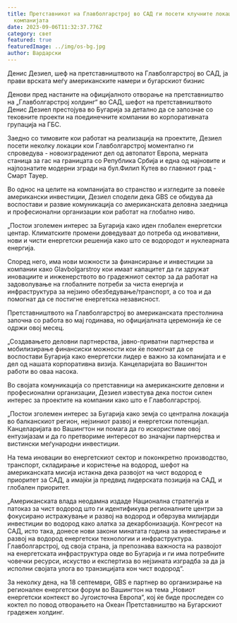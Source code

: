 ```yaml
---
title: Претставникот на Главболгарстрој во САД ги посети клучните локации на
  компанијата
date: 2023-09-06T11:32:37.776Z
category: свет
featured: true
featuredImage: ../img/os-bg.jpg
author: Вардарски
---
```

Денис Дезиел, шеф на претставништвото на Главболгарстрој во САД, ја прави врската меѓу американските намери и бугарскиот бизнис

Денови пред настаните на официјалното отворање на претставништво на „Главболгарстрој холдинг“ во САД, шефот на претставништвото Денис Дезиел престојува во Бугарија за детално да се запознае со тековните проекти на поединечните компании во корпоративната групација на ГБС.

Заедно со тимовите кои работат на реализација на проектите, Дезиел посети неколку локации кои Главболгарстрој моментално ги спроведува - новоизградениот дел од автопатот Европа, мерната станица за гас на границата со Република Србија и една од најновите и најпознатите модерни згради на бул.Филип Кутев во главниот град - Смарт Тауер.



Во однос на целите на компанијата во странство и изгледите за повеќе американски инвестиции, Дезиел сподели дека GBS се обидува да воспостави и развие комуникација со американската деловна заедница и професионални организации кои работат на глобално ниво.

„Постои зголемен интерес за Бугарија како иден глобален енергетски центар. Климатските промени доведуваат до потреба од иновативни, нови и чисти енергетски решенија како што се водородот и нуклеарната енергија.

Според него, има нови можности за финансирање и инвестиции за компании како Glavbolgarstroy кои имаат капацитет да ги здружат иновациите и инженерството во градежниот сектор за да работат на задоволување на глобалните потреби за чиста енергија и инфраструктура за нејзино обезбедување/транспорт, а со тоа и да помогнат да се постигне енергетска независност.

Претставништвото на Главболгарстрој во американската престолнина започна со работа во мај годинава, но официјалната церемонија ќе се одржи овој месец.

„Создавањето деловни партнерства, јавно-приватни партнерства и мобилизирање финансиски можности кои ќе помогнат да се воспостави Бугарија како енергетски лидер е важно за компанијата и е дел од нашата корпоративна визија. Канцеларијата во Вашингтон работи во оваа насока.

Во својата комуникација со претставници на американските деловни и професионални организации, Дезиел известува дека постои силен интерес за проектите на компании како што е Главболгарстрој.

„Постои зголемен интерес за Бугарија како земја со централна локација во балканскиот регион, нејзиниот развој и енергетски потенцијал. Канцеларијата во Вашингтон ни помага да го искористиме овој ентузијазам и да го претвориме интересот во значајни партнерства и вистински меѓународни инвестиции.

На тема иновации во енергетскиот сектор и поконкретно производство, транспорт, складирање и користење на водород, шефот на американската мисија истакна дека развојот на чист водород е приоритет за САД, а имајќи ја предвид лидерската позиција на САД, и глобален приоритет.

„Американската влада неодамна издаде Национална стратегија и патоказ за чист водород што ги идентификува регионалните центри за фокусирано истражување и развој на водород и обврзува милијарди инвестиции во водород како алатка за декарбонизација. Конгресот на САД, исто така, донесе нови закони минатата година за инвестирање и развој на водород енергетски технологии и инфраструктура. Главболгарстрој, од своја страна, ја препознава важноста на развојот на енергетската инфраструктура овде во Бугарија и ги има потребните човечки ресурси, искуство и експертиза во нејзината изградба за да ја исполни својата улога во транзицијата кон чист водород“.

За неколку дена, на 18 септември, GBS е партнер во организирање на регионален енергетски форум во Вашингтон на тема „Новиот енергетски контекст во Југоисточна Европа“, кој ќе биде проследен со коктел по повод отворањето на Океан Претставништво на Бугарскиот градежен холдинг.